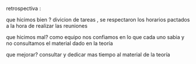 retrospectiva :

que hicimos bien ?
divicion de tareas , se respectaron los horarios pactados a la hora de realizar las reuniones

que hicimos mal?
como equipo nos confiamos en lo que cada uno sabia y no consultamos el material dado en la teoría 

que mejorar?
consultar y dedicar mas tiempo al material de la teoría 
